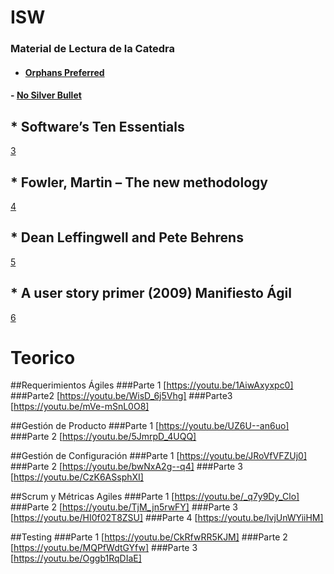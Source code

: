 # ISW
### Material de Lectura de la Catedra

- #### [Orphans Preferred](https://www.gamasutra.com/view/feature/131820/orphans_preferred.php])

#### - [No Silver Bullet](http://worrydream.com/refs/Brooks-NoSilverBullet.pdf)

## * Software’s Ten Essentials 

[3](https://stevemcconnell.com/articles/software-ten-essentials/)
## * Fowler, Martin – The new methodology

[4](http://martinfowler.com/articles/newMethodology.html)

## * Dean Leffingwell and Pete Behrens

[5](http://www.scrumguides.org/download.html)   

## * A user story primer (2009) Manifiesto Ágil 

[6](http://agilemanifesto.org)

# Teorico

##Requerimientos Ágiles
###Parte 1
[https://youtu.be/1AiwAxyxpc0]
###Parte2
[https://youtu.be/WisD_6j5Vhg]
###Parte3 
[https://youtu.be/mVe-mSnL0O8]


##Gestión de Producto 
###Parte 1
[https://youtu.be/UZ6U--an6uo] 
###Parte 2
[https://youtu.be/5JmrpD_4UQQ]

##Gestión de Configuración
###Parte 1
[https://youtu.be/JRoVfVFZUj0]
###Parte 2
[https://youtu.be/bwNxA2g--q4]
###Parte 3
[https://youtu.be/CzK6ASsphXI]

##Scrum y Métricas Agiles
###Parte 1
[https://youtu.be/_q7y9Dy_Clo]
###Parte 2
[https://youtu.be/TjM_jn5rwFY]
###Parte 3
[https://youtu.be/HI0f02T8ZSU]
###Parte 4
[https://youtu.be/lvjUnWYiiHM]

##Testing
###Parte 1
[https://youtu.be/CkRfwRR5KJM]
###Parte 2
[https://youtu.be/MQPfWdtGYfw] 
###Parte 3
[https://youtu.be/Oggb1RqDIaE]
